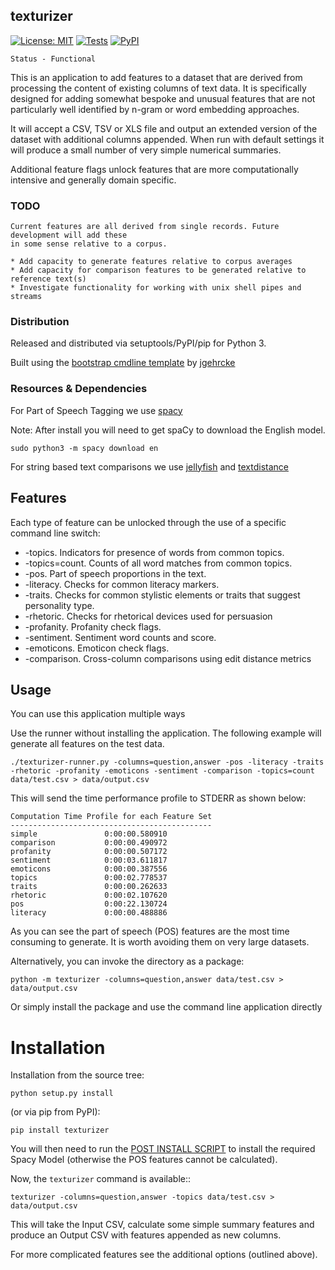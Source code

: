 texturizer
----------

[![License: MIT](https://img.shields.io/badge/License-MIT-yellow.svg)](https://opensource.org/licenses/MIT)
[![Tests](https://github.com/john-hawkins/texturizer/actions/workflows/python-package.yml/badge.svg)](https://github.com/john-hawkins/texturizer/actions/workflows/python-package.yml)
[![PyPI](https://img.shields.io/pypi/v/texturizer.svg)](https://pypi.org/project/texturizer)

```
Status - Functional
```

This is an application to add features to a dataset that are derived from processing
the content of existing columns of text data. It is specifically designed for adding
somewhat bespoke and unusual features that are not particularly well identified by
n-gram or word embedding approaches.

It will accept a CSV, TSV or XLS file and output an extended version of
the dataset with additional columns appended. When run with default settings
it will produce a small number of very simple numerical summaries. 

Additional feature flags unlock features that are more computationally intensive and
generally domain specific.


### TODO

```
Current features are all derived from single records. Future development will add these
in some sense relative to a corpus.

* Add capacity to generate features relative to corpus averages
* Add capacity for comparison features to be generated relative to reference text(s)
* Investigate functionality for working with unix shell pipes and streams

```

### Distribution

Released and distributed via setuptools/PyPI/pip for Python 3.

Built using the
[bootstrap cmdline template](https://github.com/jgehrcke/python-cmdline-bootstrap)
 by [jgehrcke](https://github.com/jgehrcke)


### Resources & Dependencies

For Part of Speech Tagging we use [spacy](https://spacy.io/usage/spacy-101)

Note: After install you will need to get spaCy to download the English model.
```
sudo python3 -m spacy download en
```
For string based text comparisons we use [jellyfish](https://pypi.org/project/jellyfish/) and
[textdistance](https://pypi.org/project/textdistance/)

## Features

Each type of feature can be unlocked through the use of a specific command line switch:

* -topics. Indicators for presence of words from common topics.
* -topics=count. Counts of all word matches from common topics.
* -pos. Part of speech proportions in the text.
* -literacy. Checks for common literacy markers.
* -traits. Checks for common stylistic elements or traits that suggest personality type.
* -rhetoric. Checks for rhetorical devices used for persuasion
* -profanity. Profanity check flags.
* -sentiment. Sentiment word counts and score.
* -emoticons. Emoticon check flags.
* -comparison. Cross-column comparisons using edit distance metrics

## Usage

You can use this application multiple ways

Use the runner without installing the application. 
The following example will generate all features on the test data.

```
./texturizer-runner.py -columns=question,answer -pos -literacy -traits -rhetoric -profanity -emoticons -sentiment -comparison -topics=count data/test.csv > data/output.csv
```

This will send the time performance profile to STDERR as shown below:
```
Computation Time Profile for each Feature Set
---------------------------------------------
simple               0:00:00.580910
comparison           0:00:00.490972
profanity            0:00:00.507172
sentiment            0:00:03.611817
emoticons            0:00:00.387556
topics               0:00:02.778537
traits               0:00:00.262633
rhetoric             0:00:02.107620
pos                  0:00:22.130724
literacy             0:00:00.488886
```  

As you can see the part of speech (POS) features are the most time 
consuming to generate. It is worth avoiding them on very large datasets.

Alternatively, you can invoke the directory as a package:
 
```
python -m texturizer -columns=question,answer data/test.csv > data/output.csv
```

Or simply install the package and use the command line application directly


# Installation
Installation from the source tree:

```
python setup.py install
```

(or via pip from PyPI):

```
pip install texturizer
```

You will then need to run the [POST INSTALL SCRIPT](https://github.com/john-hawkins/texturizer/blob/master/POST_INSTALL.sh) to install the required Spacy Model (otherwise the POS features cannot be calculated).
 

Now, the ``texturizer`` command is available::

```
texturizer -columns=question,answer -topics data/test.csv > data/output.csv
```

This will take the Input CSV, calculate some simple summary features and 
produce an Output CSV with features appended as new columns.

For more complicated features see the additional options (outlined above).

